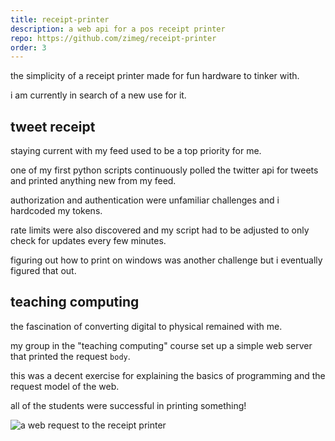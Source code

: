 ```yaml
---
title: receipt-printer
description: a web api for a pos receipt printer
repo: https://github.com/zimeg/receipt-printer
order: 3
---
```


the simplicity of a receipt printer made for fun hardware to tinker with.

i am currently in search of a new use for it.

## tweet receipt

staying current with my feed used to be a top priority for me.

one of my first python scripts continuously polled the twitter api for tweets
and printed anything new from my feed.

authorization and authentication were unfamiliar challenges and i hardcoded my
tokens.

rate limits were also discovered and my script had to be adjusted to only check
for updates every few minutes.

figuring out how to print on windows was another challenge but i eventually
figured that out.

## teaching computing

the fascination of converting digital to physical remained with me.

my group in the "teaching computing" course set up a simple web server that
printed the request `body`.

this was a decent exercise for explaining the basics of programming and the
request model of the web.

all of the students were successful in printing something!

![a web request to the receipt printer](/code/receipt-printer/request.png "*printer sounds*")
